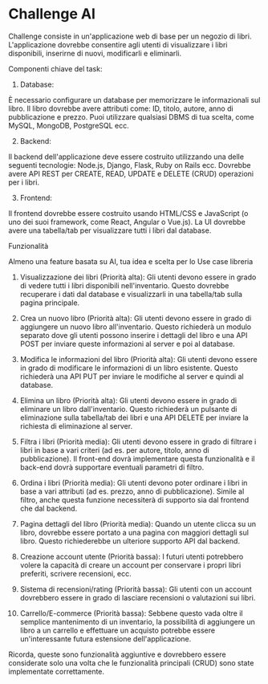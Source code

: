 # Challenge AI
Challenge consiste in un'applicazione web di base per un negozio di libri. L'applicazione dovrebbe consentire agli utenti di visualizzare i libri disponibili, inserirne di nuovi, modificarli e eliminarli.

 

Componenti chiave del task:

1. Database: 

È necessario configurare un database per memorizzare le informazionali sul libro. Il libro dovrebbe avere attributi come: ID, titolo, autore, anno di pubblicazione e prezzo. Puoi utilizzare qualsiasi DBMS di tua scelta, come MySQL, MongoDB, PostgreSQL ecc.

 

2. Backend: 

Il backend dell'applicazione deve essere costruito utilizzando una delle seguenti tecnologie: Node.js, Django, Flask, Ruby on Rails ecc. Dovrebbe avere API REST per CREATE, READ, UPDATE e DELETE (CRUD) operazioni per i libri.

 

3. Frontend: 

Il frontend dovrebbe essere costruito usando HTML/CSS e JavaScript (o uno dei suoi framework, come React, Angular o Vue.js). La UI dovrebbe avere una tabella/tab per visualizzare tutti i libri dal database.

 

Funzionalità

 

Almeno una feature basata su AI, tua idea e scelta per lo Use case libreria

 

1. Visualizzazione dei libri (Priorità alta): Gli utenti devono essere in grado di vedere tutti i libri disponibili nell'inventario. Questo dovrebbe recuperare i dati dal database e visualizzarli in una tabella/tab sulla pagina principale.

 

2. Crea un nuovo libro (Priorità alta): Gli utenti devono essere in grado di aggiungere un nuovo libro all'inventario. Questo richiederà un modulo separato dove gli utenti possono inserire i dettagli del libro e una API POST per inviare queste informazioni al server e poi al database.

 

3. Modifica le informazioni del libro (Priorità alta): Gli utenti devono essere in grado di modificare le informazioni di un libro esistente. Questo richiederà una API PUT per inviare le modifiche al server e quindi al database.

 

4. Elimina un libro (Priorità alta): Gli utenti devono essere in grado di eliminare un libro dall'inventario. Questo richiederà un pulsante di eliminazione sulla tabella/tab dei libri e una API DELETE per inviare la richiesta di eliminazione al server.

 

5. Filtra i libri (Priorità media): Gli utenti devono essere in grado di filtrare i libri in base a vari criteri (ad es. per autore, titolo, anno di pubblicazione). Il front-end dovrà implementare questa funzionalità e il back-end dovrà supportare eventuali parametri di filtro.

 

6. Ordina i libri (Priorità media): Gli utenti devono poter ordinare i libri in base a vari attributi (ad es. prezzo, anno di pubblicazione). Simile al filtro, anche questa funzione necessiterà di supporto sia dal frontend che dal backend.

 

7. Pagina dettagli del libro (Priorità media): Quando un utente clicca su un libro, dovrebbe essere portato a una pagina con maggiori dettagli sul libro. Questo richiederebbe un ulteriore supporto API dal backend.

 

8. Creazione account utente (Priorità bassa): I futuri utenti potrebbero volere la capacità di creare un account per conservare i propri libri preferiti, scrivere recensioni, ecc.

 

9. Sistema di recensioni/rating (Priorità bassa): Gli utenti con un account dovrebbero essere in grado di lasciare recensioni o valutazioni sui libri.

 

10. Carrello/E-commerce (Priorità bassa): Sebbene questo vada oltre il semplice mantenimento di un inventario, la possibilità di aggiungere un libro a un carrello e effettuare un acquisto potrebbe essere un'interessante futura estensione dell'applicazione. 

Ricorda, queste sono funzionalità aggiuntive e dovrebbero essere considerate solo una volta che le funzionalità principali (CRUD) sono state implementate correttamente.